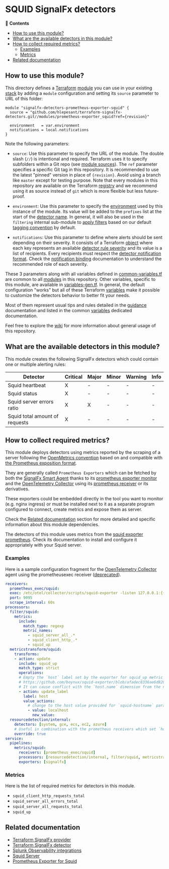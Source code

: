 # SQUID SignalFx detectors

<!-- START doctoc generated TOC please keep comment here to allow auto update -->
<!-- DON'T EDIT THIS SECTION, INSTEAD RE-RUN doctoc TO UPDATE -->
:link: **Contents**

- [How to use this module?](#how-to-use-this-module)
- [What are the available detectors in this module?](#what-are-the-available-detectors-in-this-module)
- [How to collect required metrics?](#how-to-collect-required-metrics)
  - [Examples](#examples)
  - [Metrics](#metrics)
- [Related documentation](#related-documentation)

<!-- END doctoc generated TOC please keep comment here to allow auto update -->

## How to use this module?

This directory defines a [Terraform](https://www.terraform.io/)
[module](https://www.terraform.io/language/modules/syntax) you can use in your
existing [stack](https://github.com/claranet/terraform-signalfx-detectors/wiki/Getting-started#stack) by adding a
`module` configuration and setting its `source` parameter to URL of this folder:

```hcl
module "signalfx-detectors-prometheus-exporter-squid" {
  source = "github.com/hlepesant/terraform-signalfx-detectors.git//modules/prometheus-exporter_squid?ref={revision}"

  environment   = var.environment
  notifications = local.notifications
}
```

Note the following parameters:

* `source`: Use this parameter to specify the URL of the module. The double slash (`//`) is intentional  and required.
  Terraform uses it to specify subfolders within a Git repo (see [module
  sources](https://www.terraform.io/language/modules/sources)). The `ref` parameter specifies a specific Git tag in
  this repository. It is recommended to use the latest "pinned" version in place of `{revision}`. Avoid using a branch
  like `master` except for testing purpose. Note that every modules in this repository are available on the Terraform
  [registry](https://registry.terraform.io/modules/claranet/detectors/signalfx) and we recommend using it as source
  instead of `git` which is more flexible but less future-proof.

* `environment`: Use this parameter to specify the
  [environment](https://github.com/claranet/terraform-signalfx-detectors/wiki/Getting-started#environment) used by this
  instance of the module.
  Its value will be added to the `prefixes` list at the start of the [detector
  name](https://github.com/claranet/terraform-signalfx-detectors/wiki/Templating#example).
  In general, it will also be used in the `filtering` internal sub-module to [apply
  filters](https://github.com/claranet/terraform-signalfx-detectors/wiki/Guidance#filtering) based on our default
  [tagging convention](https://github.com/claranet/terraform-signalfx-detectors/wiki/Tagging-convention) by default.

* `notifications`: Use this parameter to define where alerts should be sent depending on their severity. It consists
  of a Terraform [object](https://www.terraform.io/language/expressions/type-constraints#object) where each key represents an available
  [detector rule severity](https://docs.splunk.com/observability/alerts-detectors-notifications/create-detectors-for-alerts.html#severity)
  and its value is a list of recipients. Every recipients must respect the [detector notification
  format](https://registry.terraform.io/providers/splunk-terraform/signalfx/latest/docs/resources/detector#notification-format).
  Check the [notification binding](https://github.com/claranet/terraform-signalfx-detectors/wiki/Notifications-binding)
  documentation to understand the recommended role of each severity.

These 3 parameters along with all variables defined in [common-variables.tf](common-variables.tf) are common to all
[modules](../) in this repository. Other variables, specific to this module, are available in
[variables-gen.tf](variables-gen.tf).
In general, the default configuration "works" but all of these Terraform
[variables](https://www.terraform.io/language/values/variables) make it possible to
customize the detectors behavior to better fit your needs.

Most of them represent usual tips and rules detailed in the
[guidance](https://github.com/claranet/terraform-signalfx-detectors/wiki/Guidance) documentation and listed in the
common [variables](https://github.com/claranet/terraform-signalfx-detectors/wiki/Variables) dedicated documentation.

Feel free to explore the [wiki](https://github.com/claranet/terraform-signalfx-detectors/wiki) for more information about
general usage of this repository.

## What are the available detectors in this module?

This module creates the following SignalFx detectors which could contain one or multiple alerting rules:

|Detector|Critical|Major|Minor|Warning|Info|
|---|---|---|---|---|---|
|Squid heartbeat|X|-|-|-|-|
|Squid status|X|-|-|-|-|
|Squid server errors ratio|X|X|-|-|-|
|Squid total amount of requests|X|-|-|-|-|

## How to collect required metrics?

This module deploys detectors using metrics reported by the
scraping of a server following the [OpenMetrics convention](https://openmetrics.io/) based on and compatible with [the Prometheus
exposition format](https://github.com/prometheus/docs/blob/main/content/docs/instrumenting/exposition_formats.md#openmetrics-text-format).

They are generally called `Prometheus Exporters` which can be fetched by both the [SignalFx Smart Agent](https://github.com/signalfx/signalfx-agent)
thanks to its [prometheus exporter monitor](https://github.com/signalfx/signalfx-agent/blob/main/docs/monitors/prometheus-exporter.md) and the
[OpenTelemetry Collector](https://github.com/signalfx/splunk-otel-collector) using its [prometheus
receiver](https://github.com/open-telemetry/opentelemetry-collector-contrib/tree/main/receiver/prometheusreceiver) or its derivatives.

These exporters could be embedded directly in the tool you want to monitor (e.g. nginx ingress) or must be installed next to it as
a separate program configured to connect, create metrics and expose them as server.


Check the [Related documentation](#related-documentation) section for more detailed and specific information about this module dependencies.

The detectors of this module uses metrics from the [squid exporter prometheus](https://github.com/boynux/squid-exporter).
Check its documentation to install and configure it appropriately with your Squid server.

### Examples

Here is a sample configuration fragment for the [OpenTelemetry Collector](https://opentelemetry.io/docs/collector/) agent using
the prometheusexec receiver ([deprecated](https://github.com/open-telemetry/opentelemetry-collector-contrib/pull/24740)).

```yaml
receivers:
  prometheus_exec/squid:
  exec: /etc/otel/collector/scripts/squid-exporter -listen 127.0.0.1:{{port}} -metrics-path "/metrics" -squid-hostname localhost -squid-port 3128 -extractservicetimes false
  port: 9095
  scrape_interval: 60s
processors:
  filter/squid:
    metrics:
      include:
        match_type: regexp
        metric_names:
          - squid_server_all_.*
          - squid_client_http_.*
          - squid_up
  metricstransform/squid:
    transforms:
    - action: update
      include: squid_up
      match_type: strict
      operations:
      # Empty the `host` label set by the exporter for squid_up metric only:
      # https://github.com/boynux/squid-exporter/blob/afadec8336ae6d8208ef9085156ba3803a5b71ca/collector/metrics.go
      # It can cause conflict with the `host.name` dimension from the new OpenTelemetry convention
      - action: update_label
        label: host
        value_actions:
          # change to the host value provided for `squid-hostname` parameter
          - value: localhost
            new_value:
  resourcedetection/internal:
    detectors: [system, gce, ecs, ec2, azure]
    # Useful in combination with the prometheus receivers which set `host.name` dimension from the scrapped url but we prefer to keep the hostname where the agent runs.
    override: true
service:
  pipelines:
    metrics/squid:
      receivers: [prometheus_exec/squid]
      processors: [resourcedetection/internal, filter/squid, metricstransform/squid]
      exporters: [signalfx]
```


### Metrics


Here is the list of required metrics for detectors in this module.

* `squid_client_http_requests_total`
* `squid_server_all_errors_total`
* `squid_server_all_requests_total`
* `squid_up`




## Related documentation

* [Terraform SignalFx provider](https://registry.terraform.io/providers/splunk-terraform/signalfx/latest/docs)
* [Terraform SignalFx detector](https://registry.terraform.io/providers/splunk-terraform/signalfx/latest/docs/resources/detector)
* [Splunk Observability integrations](https://docs.splunk.com/Observability/gdi/get-data-in/integrations.html)
* [Squid Server](http://www.squid-cache.org/)
* [Prometheus Exporter for Squid](https://github.com/boynux/squid-exporter)
